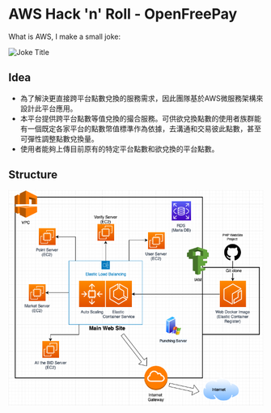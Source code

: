 # AWS Hack 'n' Roll - OpenFreePay
  
What is AWS, I make a small joke:  
  
![Joke Title](https://imgur.com/ncXuk16.jpg)
  
  
## Idea
  
* 為了解決更直接跨平台點數兌換的服務需求，因此團隊基於AWS微服務架構來設計此平台應用。
* 本平台提供跨平台點數等值兌換的撮合服務。可供欲兌換點數的使用者族群能有一個既定各家平台的點數幣值標準作為依據，去溝通和交易彼此點數，甚至可彈性調整點數兌換量。
* 使用者能夠上傳目前原有的特定平台點數和欲兌換的平台點數。
  
## Structure
  
![Structure](snapshop.png)  
  
